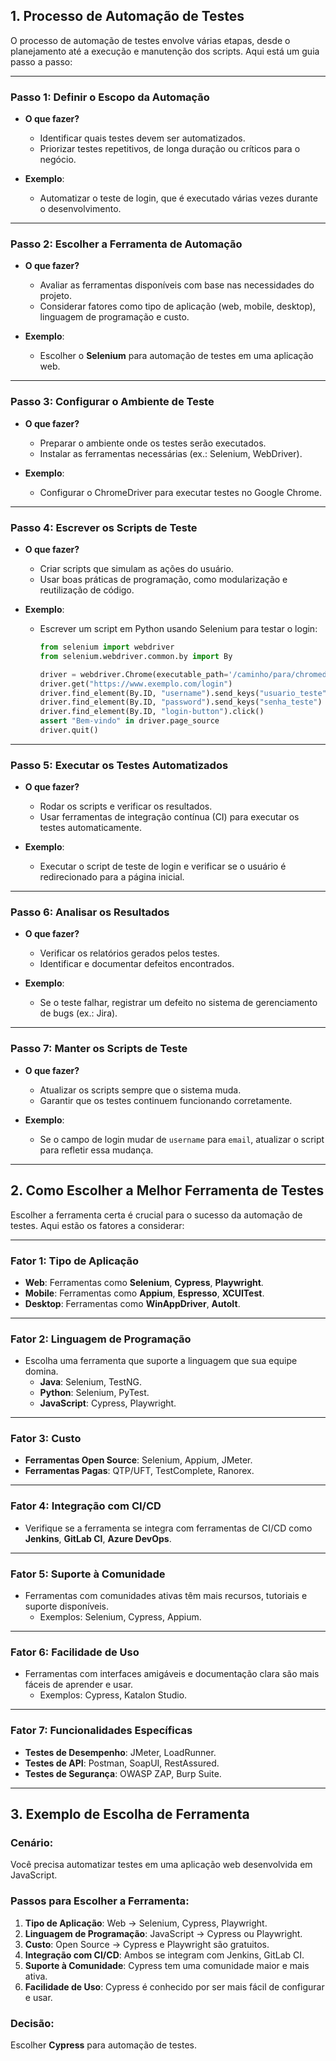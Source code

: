 ## **1. Processo de Automação de Testes**

O processo de automação de testes envolve várias etapas, desde o planejamento até a execução e manutenção dos scripts. Aqui está um guia passo a passo:

---

### **Passo 1: Definir o Escopo da Automação**

- **O que fazer?**
  - Identificar quais testes devem ser automatizados.
  - Priorizar testes repetitivos, de longa duração ou críticos para o negócio.

- **Exemplo**:
  - Automatizar o teste de login, que é executado várias vezes durante o desenvolvimento.

---

### **Passo 2: Escolher a Ferramenta de Automação**

- **O que fazer?**
  - Avaliar as ferramentas disponíveis com base nas necessidades do projeto.
  - Considerar fatores como tipo de aplicação (web, mobile, desktop), linguagem de programação e custo.

- **Exemplo**:
  - Escolher o **Selenium** para automação de testes em uma aplicação web.

---

### **Passo 3: Configurar o Ambiente de Teste**

- **O que fazer?**
  - Preparar o ambiente onde os testes serão executados.
  - Instalar as ferramentas necessárias (ex.: Selenium, WebDriver).

- **Exemplo**:
  - Configurar o ChromeDriver para executar testes no Google Chrome.

---

### **Passo 4: Escrever os Scripts de Teste**

- **O que fazer?**
  - Criar scripts que simulam as ações do usuário.
  - Usar boas práticas de programação, como modularização e reutilização de código.

- **Exemplo**:
  - Escrever um script em Python usando Selenium para testar o login:
    ```python
    from selenium import webdriver
    from selenium.webdriver.common.by import By

    driver = webdriver.Chrome(executable_path='/caminho/para/chromedriver')
    driver.get("https://www.exemplo.com/login")
    driver.find_element(By.ID, "username").send_keys("usuario_teste")
    driver.find_element(By.ID, "password").send_keys("senha_teste")
    driver.find_element(By.ID, "login-button").click()
    assert "Bem-vindo" in driver.page_source
    driver.quit()
    ```

---

### **Passo 5: Executar os Testes Automatizados**

- **O que fazer?**
  - Rodar os scripts e verificar os resultados.
  - Usar ferramentas de integração contínua (CI) para executar os testes automaticamente.

- **Exemplo**:
  - Executar o script de teste de login e verificar se o usuário é redirecionado para a página inicial.

---

### **Passo 6: Analisar os Resultados**

- **O que fazer?**
  - Verificar os relatórios gerados pelos testes.
  - Identificar e documentar defeitos encontrados.

- **Exemplo**:
  - Se o teste falhar, registrar um defeito no sistema de gerenciamento de bugs (ex.: Jira).

---

### **Passo 7: Manter os Scripts de Teste**

- **O que fazer?**
  - Atualizar os scripts sempre que o sistema muda.
  - Garantir que os testes continuem funcionando corretamente.

- **Exemplo**:
  - Se o campo de login mudar de `username` para `email`, atualizar o script para refletir essa mudança.

---

## **2. Como Escolher a Melhor Ferramenta de Testes**

Escolher a ferramenta certa é crucial para o sucesso da automação de testes. Aqui estão os fatores a considerar:

---

### **Fator 1: Tipo de Aplicação**

- **Web**: Ferramentas como **Selenium**, **Cypress**, **Playwright**.
- **Mobile**: Ferramentas como **Appium**, **Espresso**, **XCUITest**.
- **Desktop**: Ferramentas como **WinAppDriver**, **AutoIt**.

---

### **Fator 2: Linguagem de Programação**

- Escolha uma ferramenta que suporte a linguagem que sua equipe domina.
  - **Java**: Selenium, TestNG.
  - **Python**: Selenium, PyTest.
  - **JavaScript**: Cypress, Playwright.

---

### **Fator 3: Custo**

- **Ferramentas Open Source**: Selenium, Appium, JMeter.
- **Ferramentas Pagas**: QTP/UFT, TestComplete, Ranorex.

---

### **Fator 4: Integração com CI/CD**

- Verifique se a ferramenta se integra com ferramentas de CI/CD como **Jenkins**, **GitLab CI**, **Azure DevOps**.

---

### **Fator 5: Suporte à Comunidade**

- Ferramentas com comunidades ativas têm mais recursos, tutoriais e suporte disponíveis.
  - Exemplos: Selenium, Cypress, Appium.

---

### **Fator 6: Facilidade de Uso**

- Ferramentas com interfaces amigáveis e documentação clara são mais fáceis de aprender e usar.
  - Exemplos: Cypress, Katalon Studio.

---

### **Fator 7: Funcionalidades Específicas**

- **Testes de Desempenho**: JMeter, LoadRunner.
- **Testes de API**: Postman, SoapUI, RestAssured.
- **Testes de Segurança**: OWASP ZAP, Burp Suite.

---

## **3. Exemplo de Escolha de Ferramenta**

### **Cenário**:
Você precisa automatizar testes em uma aplicação web desenvolvida em JavaScript.

### **Passos para Escolher a Ferramenta**:
1. **Tipo de Aplicação**: Web → Selenium, Cypress, Playwright.
2. **Linguagem de Programação**: JavaScript → Cypress ou Playwright.
3. **Custo**: Open Source → Cypress e Playwright são gratuitos.
4. **Integração com CI/CD**: Ambos se integram com Jenkins, GitLab CI.
5. **Suporte à Comunidade**: Cypress tem uma comunidade maior e mais ativa.
6. **Facilidade de Uso**: Cypress é conhecido por ser mais fácil de configurar e usar.

### **Decisão**:
Escolher **Cypress** para automação de testes.

